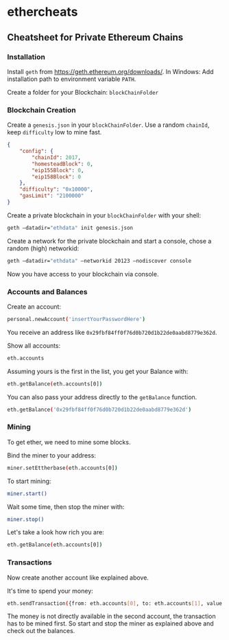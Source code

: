 # ethercheats

## Cheatsheet for Private Ethereum Chains

### Installation

Install `geth` from https://geth.ethereum.org/downloads/.
In Windows: Add installation path to environment variable `PATH`.

Create a folder for your Blockchain: `blockChainFolder`

### Blockchain Creation

Create a `genesis.json` in your `blockChainFolder`.
Use a random `chainId`, keep `difficulty` low to mine fast.

```json
{
    "config": {
        "chainId": 2017,
        "homesteadBlock": 0,
        "eip155Block": 0,
        "eip158Block": 0
    },
    "difficulty": "0x10000",
    "gasLimit": "2100000"
}
```

Create a private blockchain in your `blockChainFolder` with your shell:

```sh
geth —datadir="ethdata" init genesis.json
```

Create a network for the private blockchain and start a console, chose a random (high) networkid:

```sh
geth —datadir="ethdata" —networkid 20123 —nodiscover console
```

Now you have access to your blockchain via console.

### Accounts and Balances

Create an account:

```sh
personal.newAccount('insertYourPasswordHere')
```

You receive an address like `0x29fbf84ff0f76d0b720d1b22de0aabd8779e362d`.

Show all accounts:

```sh
eth.accounts
```

Assuming yours is the first in the list, you get your Balance with:

```sh
eth.getBalance(eth.accounts[0])
```

You can also pass your address directly to the `getBalance` function.

```sh
eth.getBalance('0x29fbf84ff0f76d0b720d1b22de0aabd8779e362d')
```

### Mining

To get ether, we need to mine some blocks.

Bind the miner to your address:
```sh
miner.setEttherbase(eth.accounts[0])
```

To start mining:
```sh
miner.start()
```

Wait some time, then stop the miner with:
```sh
miner.stop()
```

Let's take a look how rich you are:

```sh
eth.getBalance(eth.accounts[0])
```

### Transactions

Now create another account like explained above.

It's time to spend your money:

```sh
eth.sendTransaction({from: eth.accounts[0], to: eth.accounts[1], value: 202020})
```

The money is not directly available in the second account, the transaction has to be mined first.
So start and stop the miner as explained above and check out the balances.


